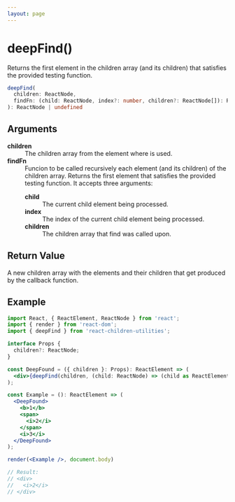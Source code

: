 ```yaml
---
layout: page
---
```


# deepFind()

Returns the first element in the children array (and its children) that satisfies the provided testing function.

```typescript
deepFind(
  children: ReactNode,
  findFn: (child: ReactNode, index?: number, children?: ReactNode[]): ReactNode,
): ReactNode | undefined
```

## Arguments

<dl>
  <dt><b>children</b></dt>
  <dd>The children array from the element where is used.</dd>
  <dt><b>findFn</b></dt>
  <dd>Funcion to be called recursively each element (and its children) of the children array. Returns the first element that satisfies the provided testing function. It accepts three arguments:</dd>
  <dd>
    <dl>
      <dt><b>child</b></dt>
      <dd>The current child element being processed.</dd>
      <dt><b>index</b></dt>
      <dd>The index of the current child element being processed.</dd>
      <dt><b>children</b></dt>
      <dd>The children array that find was called upon.</dd>
    </dl>
  </dd>
</dl>

## Return Value

A new children array with the elements and their children that get produced by the callback function.

## Example

```jsx
import React, { ReactElement, ReactNode } from 'react';
import { render } from 'react-dom';
import { deepFind } from 'react-children-utilities';

interface Props {
  children?: ReactNode;
}

const DeepFound = ({ children }: Props): ReactElement => (
  <div>{deepFind(children, (child: ReactNode) => (child as ReactElement).type === 'i')}</div>
);

const Example = (): ReactElement => (
  <DeepFound>
    <b>1</b>
    <span>
      <i>2</i>
    </span>
    <i>3</i>
  </DeepFound>
);

render(<Example />, document.body)

// Result:
// <div>
//   <i>2</i>
// </div>
```
